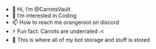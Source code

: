 - 👋 Hi, I’m @CarrotsVault
- 👀 I’m interested in Coding
- 📫 How to reach me orangeroot on discord
- ⚡ Fun fact: Carrots are underrated :<
- 🗿 This is where all of my bot storage and stuff is stored 
